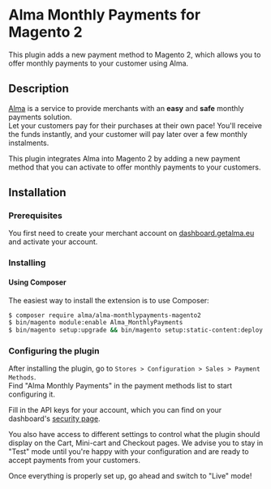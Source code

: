Alma Monthly Payments for Magento 2
===================================

This plugin adds a new payment method to Magento 2, which allows you to offer monthly payments to your customer using Alma.

## Description

[Alma](https://getalma.eu) is a service to provide merchants with an **easy** and **safe** monthly payments solution.  
Let your customers pay for their purchases at their own pace! You'll receive the funds instantly, and your customer will pay later over a few monthly instalments.

This plugin integrates Alma into Magento 2 by adding a new payment method that you can activate to offer monthly payments to your customers.

## Installation

### Prerequisites

You first need to create your merchant account on [dashboard.getalma.eu](https://dashboard.getalma.eu) and activate your account.

### Installing

#### Using Composer
The easiest way to install the extension is to use Composer:

```bash
$ composer require alma/alma-monthlypayments-magento2
$ bin/magento module:enable Alma_MonthlyPayments
$ bin/magento setup:upgrade && bin/magento setup:static-content:deploy
```

### Configuring the plugin

After installing the plugin, go to `Stores > Configuration > Sales > Payment Methods`.  
Find "Alma Monthly Payments" in the payment methods list to start configuring it.

Fill in the API keys for your account, which you can find on your dashboard\'s [security page](https://dashboard.getalma.eu/security).

You also have access to different settings to control what the plugin should display on the Cart, Mini-cart and Checkout pages.
We advise you to stay in \"Test\" mode until you\'re happy with your configuration and are ready to accept payments from your customers.

Once everything is properly set up, go ahead and switch to \"Live\" mode!
